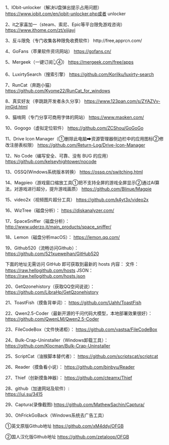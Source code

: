 1、lObit-unlocker（解决U盘弹出提示占用问题）https://www.iobit.com/en/iobit-unlocker.php或者
unlocker

2、it之家喜加一（steam、索尼、Epic等平台限免游戏咨询）
https://www.ithome.com/zt/xijiayi                       
                                                      
3、反斗限免（专门收集各种限免收费软件）
http://free,apprcn.com/

4、GoFans（苹果软件资讯网站）
https://gofans.cn/

5、Mergeek（一键订阅👆④）
https://mergeek.com/free/apps

6、LuxirtySearch（搜索引擎）
https://github.com/Korilku/luxirty-search
                                                    
7、RunCat（奔跑小猫）                                 
https://github.com/Kyome22/RunCat_for_windows
                                                        
8、真实好友（李跳跳开发者永久分享）
https://www.123pan.com/s/ZYAZVv-jmGjd.html

9、猫啃网（专门分享可商用字体的网站）
https://www.maoken.com/

10、Gogogo（虚拟定位软件）
https://github.com/ZCShou/GoGoGo

11、Drive Icon Manager（①删除此电脑➡资源管理器侧边栏中的应用图标②修改注册表权限）
https://github.com/Return-Log/Drive-Icon-Manager

12、No Code（编写安全、可靠、没有 BUG 的应用）
https://github.com/kelseyhightower/nocode

13、OSSQ(Windows系统版本转换）
https://ossq.cn/switching.html
                                                       
14、Magpieo（游戏窗口缩放工具①把不支持全屏的游戏全屏显示②通过AI算法，对游戏进行超分，提升游戏画质）
https://github.com/Blinue/Magpie
                                                    
15、video2x（视频图片超分工具）
https://github.com/k4yt3x/video2x

16、WizTree（磁盘分析）： 
https://diskanalyzer.com/

17、SpaceSniffer（磁盘分析）： http://www.uderzo.it/main_products/space_sniffer/

18、Lemon（磁盘分析macOS）：
https://lemon.qq.com/

19、Github520（流畅访问Github）： https://github.com/521xueweihan/GitHub520

下面的地址无需访问 GitHub 即可获取到最新的
hosts 内容： 
文件：https://raw.hellogithub.com/hosts 
JSON：https://raw.hellogithub.com/hosts.json

20、GetQzonehistory（获取QQ空间说说）： https://github.com/LibraHp/GetQzonehistory

21、ToastFish（摸鱼背单词）： https://github.com/Uahh/ToastFish

22、Qwen2.5-Coder（最新开源的千问代码大模型，本地部署效果很好）：
https://github.com/QwenLM/Qwen2.5-Coder

23、FileCodeBox（文件快递柜）： https://github.com/vastsa/FileCodeBox

24、Bulk-Crap-Uninstaller（Windows卸载工具）： https://github.com/Klocman/Bulk-Crap-Uninstaller

25、ScriptCat（油猴脚本替代者）： https://github.com/scriptscat/scriptcat

26、Reader（摸鱼看小说）： 
https://github.com/binbyu/Reader

27、Thief（创新摸鱼神器）： 
https://github.com/cteamx/Thief

28、github（加速网站及软件）:                            
https://iui.su/3415

29、Captura(录像截图)
https://github.com/MathewSachin/Captura/

30、OhFrickGoBack（Windows系统去广告工具）       

①英文原版Github地址
https://github.com/xM4ddy/OFGB       

②国人汉化版Github地址 
https://github.com/zetaloop/OFGB






















